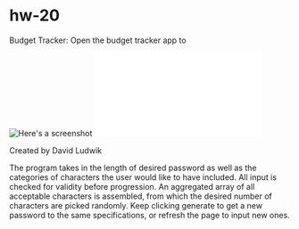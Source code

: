 # hw-20

Budget Tracker:
Open the budget tracker app to 


![Here's a screenshot](./Screen-Shot.png)
![Here's the link](./index.html)

Created by David Ludwik

The program takes in the length of desired password as well as the categories of characters the user would like to have included.
All input is checked for validity before progression.
An aggregated array of all acceptable characters is assembled, from which the desired number of characters are picked randomly.
Keep clicking generate to get a new password to the same specifications, or refresh the page to input new ones.
